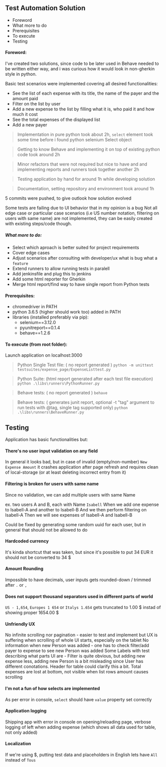 ## Test Automation Solution

- Foreword
- What more to do
- Prerequisites
- To execute
- Testing

#### Foreword:
I've created two solutions, since code to be later used in Behave needed to be written either way, and i was curious how it would look in non-gherkin style in python.

Basic test scenarios were implemented covering all desired functionalities:
- See the list of each expense with its title, the name of the payer and the amount paid
- Filter on the list by user
- Add a new expense to the list by filling what it is, who paid it and how much it cost
- See the total expenses of the displayed list
- Add a new payer

> Implementation in pure python took about 2h, `select` element took some time before i found python selenium Select object

> Getting to know Behave and implementing it on top of existing python code took around 2h

> Minor refactors that were not required but nice to have and and implementing reports and runners took together another 2h 

> Testing application by hand for around 1h while developing solution

> Documentation, setting repository and environment took around 1h

5 commits were pushed, to give outlook how solution evolved

Some tests are failing due to UI behavior that in my opinion is a bug
Not all edge case or particular case scenarios (i.e US number notation, filtering on users with same name) are not implemented, they can be easily created with existing steps/code though.

##### What more to do:
 - Select which aproach is better suited for project requirements
 - Cover edge cases 
 - Adjust scenarios after consulting with developer/ux what is bug what a `feature`
 - Extend runners to allow running tests in paralell
 - Add jenkinsfile and plug this to jenkins
 - Add some html reporter for Gherkin
 - Merge html report/find way to have single report from Python tests


#### Prerequisites:
- chromedriver in PATH
- python 3.6.5 (higher should work too) added in PATH
- libraries (installed preferably via pip): 
    - selenium==3.12.0
    - pyunitreport==0.1.4 
    - behave==1.2.6

#### To execute (from root folder):

Launch application on localhost:3000

> Python Single Test file:
> ( no report generated )
```python -m unittest testsuites/expense_page/ExpenseListtest.py```


> Python Suite:
> (html report generated after each test file execution)
``` python .\libs\runners\PythonRunner.py ```

> Behave tests:
> ( no report generated )
``` behave ```

> Behave tests:
> ( generates junit report, optional -t "tag" argument to run tests with @tag, single tag supported only)
``` python .\libs\runners\BehaveRunner.py ```

## Testing 
Application has basic functionalities but:

#### There's no user input validation on any field
In general it looks bad, but in case of invalid (empty/non-number) `New Expense Amount` it crashes application after page refresh and requires clean of local-storage (or at least deleting incorrect entry from it)

#### Filtering is broken for users with same name
Since no validation, we can add multiple users with same Name

ex. two users A and B, each with Name `Isabell`
When we add one expense to Isabell-A and another to Isabell-B
And we then perform filtering on Isabell-A
Then we will see expenses of Isabell-A and Isabell-B

Could be fixed by generating some random uuid for each user, but in general that should not be allowed to do

#### Hardcoded currency
It's kinda shortcut that was taken, but since it's possible to put 34 EUR it should not be converted to 34 $

#### Amount Rounding
Impossible to have decimals, user inputs gets rounded-down / trimmed after `.` or `,`

#### Does not support thousand separators used in different parts of world
`US - 1,654`, `Europes 1 654` or `Italys 1.654` 
gets truncated to 1.00 $ instad of showing proper 1654.00 $


#### Unfriendly UX
No infinite scrolling nor pagination - easier to test and implement but UX is suffering when scrolling of whole UI starts, especially on the tablet 
No information when new Person was added - one has to check filter/add payer to expense to see new Person was added
Some Labels with test describing what parts UI are - Filter is quite obvious, but adding new expense less, adding new Person is a bit misleading since User has different conotations. Header for table could clarify this a bit.
Total expenses are lost at bottom, not visible when list rows amount causes scrolling

#### I'm not a fun of how selects are implemented
As per error in console, `select` should have `value` property set correctly

#### Application logging
Shipping app with error in console on opening/reloading page,
verbose logging of left when adding expense (which shows all data used for table, not only added)

#### Localization
If we're using $, putting test data and placeholders in English lets have `All` instead of `Tous`
